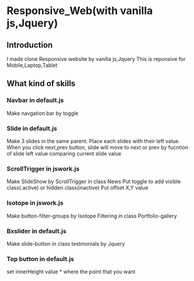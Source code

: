 # **Responsive_Web(with vanilla js,Jquery)**

## Introduction

I made clone Responsive website by vanilla js,Jquery
This is reponsive for Mobile,Laptop,Tablet

## What kind of skills

### Navbar in default.js

Make navgation bar by toggle

### Slide in default.js

Make 3 slides in the same parent.
Place each slides with their left value.
When you click next,prev button,
slide will move to next or prev by fucntion of slide left value comparing current slide value

### ScrollTrigger in jswork.js

Make SlideShow by ScrollTrigger in class News
Put toggle to add visible class(.active) or hidden class(inactive)
Put offset X,Y value

### Isotope in jswork.js

Make button-filter-groups by Isotope Filtering in class Portfolio-gallery

### Bxslider in default.js

Make slide-button in class testmonials by Jquery

### Top button in default.js

set innerHeight value \* where the point that you want
